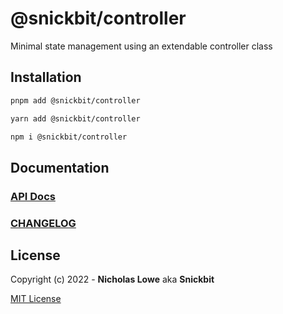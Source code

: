 # @snickbit/controller

<!--START_SECTION:readmes-description-->

Minimal state management using an extendable controller class

<!--END_SECTION:readmes-description-->

## Installation
```bash
pnpm add @snickbit/controller
```

```bash
yarn add @snickbit/controller
```

```bash
npm i @snickbit/controller
```

## Documentation

### [API Docs](../../README.md)

### [CHANGELOG](CHANGELOG.md)

## License

Copyright (c) 2022 - **Nicholas Lowe** aka **Snickbit**

[MIT License](../../LICENSE)
